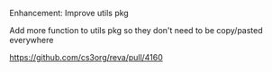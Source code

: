 Enhancement: Improve utils pkg

Add more function to utils pkg so they don't need to be copy/pasted everywhere

https://github.com/cs3org/reva/pull/4160
